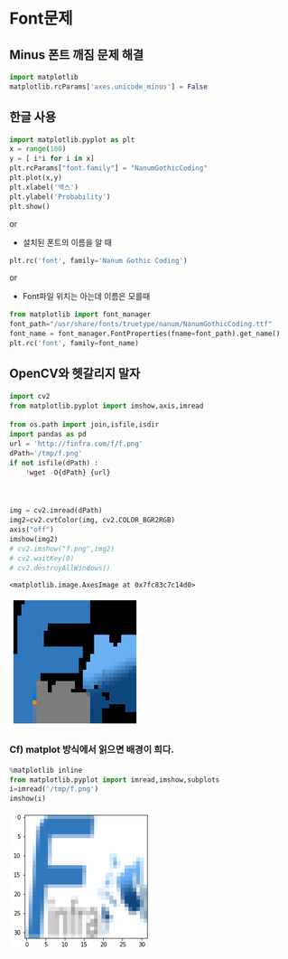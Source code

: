 # Font문제

## Minus 폰트 깨짐 문제 해결


```python
import matplotlib
matplotlib.rcParams['axes.unicode_minus'] = False
```

## 한글 사용


```python
import matplotlib.pyplot as plt
x = range(100)
y = [ i*i for i in x]
plt.rcParams["font.family"] = "NanumGothicCoding"
plt.plot(x,y)
plt.xlabel('엑스')
plt.ylabel('Probability')
plt.show()
```

or
* 설치된 폰트의 이름을 알 때


```python
plt.rc('font', family='Nanum Gothic Coding')
```

or
* Font파일 위치는 아는데 이름은 모를때


```python
from matplotlib import font_manager
font_path="/usr/share/fonts/truetype/nanum/NanumGothicCoding.ttf"
font_name = font_manager.FontProperties(fname=font_path).get_name()
plt.rc('font', family=font_name)
```

## OpenCV와 헷갈리지 말자


```python
import cv2
from matplotlib.pyplot import imshow,axis,imread

from os.path import join,isfile,isdir
import pandas as pd
url = 'http://finfra.com/f/f.png'
dPath='/tmp/f.png'  
if not isfile(dPath) :
    !wget -O{dPath} {url} 
    
    
    
img = cv2.imread(dPath)
img2=cv2.cvtColor(img, cv2.COLOR_BGR2RGB)
axis("off")
imshow(img2)
# cv2.imshow("f.png",img2)
# cv2.waitKey(0)
# cv2.destroyAllWindows()
```




    <matplotlib.image.AxesImage at 0x7fc83c7c14d0>




    
![png](04.Matplot_Troubleshooting_files/04.Matplot_Troubleshooting_10_1.png)
    


### Cf) matplot 방식에서 읽으면 배경이 희다. 


```python
%matplotlib inline
from matplotlib.pyplot import imread,imshow,subplots
i=imread('/tmp/f.png')
imshow(i)
```


    
![png](04.Matplot_Troubleshooting_files/04.Matplot_Troubleshooting_12_0.png)
    



```python

```
